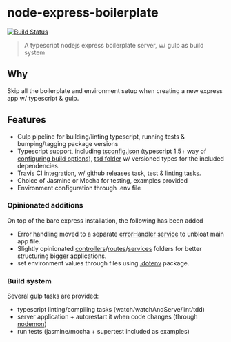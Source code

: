 node-express-boilerplate
=====================

[![Build Status][travis-image]][travis-url]

> A typescript nodejs express boilerplate server, w/ gulp as build system 

## Why

Skip all the boilerplate and environment setup when creating a new express app w/ typescript & gulp. 

## Features

- Gulp pipeline for building/linting typescript, running tests & bumping/tagging package versions
- Typescript support, including [tsconfig.json](tsconfig.json) (typescript 1.5+ way of [configuring build options](https://github.com/Microsoft/TypeScript/wiki/tsconfig.json)),
[tsd folder](./typings) w/ versioned types for the included dependencies.
- Travis CI integration, w/ github releases task, test & linting tasks. 
- Choice of Jasmine or Mocha for testing, examples provided
- Environment configuration through .env file

### Opinionated additions

On top of the bare express installation, the following has been added

- Error handling moved to a separate [errorHandler service](./src/services/errorHandler.ts) to unbloat main app file.
- Slightly opinionated [controllers](./src/controllers)/[routes](./src/routes)/[services](./src/services) folders 
for better structuring bigger applications.
- set environment values through files using [.dotenv](https://www.npmjs.com/package/dotenv) package.  

### Build system 

Several gulp tasks are provided:
 
- typescript linting/compiling tasks (watch/watchAndServe/lint/tdd) 
- server application + autorestart it when code changes (through [nodemon](https://www.npmjs.com/package/nodemon))
- run tests (jasmine/mocha + supertest included as examples)   

[travis-url]: https://travis-ci.org/inakianduaga/node-express-boilerplate
[travis-image]: https://travis-ci.org/inakianduaga/node-express-boilerplate.svg?branch=master
